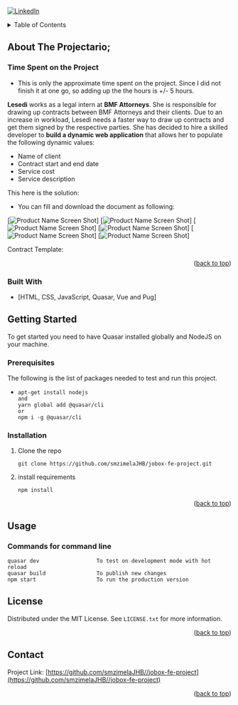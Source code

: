 <div id="top"></div>
<!--
***
-->

<!-- PROJECT SHIELDS -->
[![LinkedIn][linkedin-shield]][linkedin-url]


<!-- TABLE OF CONTENTS -->
<details>
  <summary>Table of Contents</summary>
  <ol>
    <li>
      <a href="#about-the-project">About The Project</a>
      <ul>
       <li><a href="#time-spent">Tme Spent on the project</a></li>
        <li><a href="#built-with">Built With</a></li>
      </ul>
    </li>
    <li>
      <a href="#getting-started">Getting Started</a>
      <ul>
        <li><a href="#prerequisites">Prerequisites</a></li>
        <li><a href="#installation">Installation</a></li>
      </ul>
    </li>
    <li><a href="#usage">Usage</a></li>
    <li><a href="#license">License</a></li>
    <li><a href="#contact">Contact</a></li>
  </ol>
</details>



<!-- ABOUT THE PROJECT -->
## About The Projectario;

### Time Spent on the Project
  * This is only the approximate time spent on the project. Since I did not finish it at one go, so adding up the the hours is +/- 5 hours.

**Lesedi** works as a legal intern at **BMF Attorneys**. She is responsible for drawing up contracts between BMF
Attorneys and their clients. Due to an increase in workload, Lesedi needs a faster way to draw up contracts and
get them signed by the respective parties. She has decided to hire a skilled developer to **build a dynamic web application**
that allows her to populate the following dynamic values:

- Name of client
- Contract start and end date
- Service cost
- Service description

This here is the solution:
  * You can fill and download the document as following:


[![Product Name Screen Shot][product-screenshot]]
[![Product Name Screen Shot][product-screenshot2]]
[![Product Name Screen Shot][product-screenshot5]]
[![Product Name Screen Shot][product-screenshot6]]
[![Product Name Screen Shot][product-screenshot3]]
[![Product Name Screen Shot][product-screenshot4]]

Contract Template:

<p align="right">(<a href="#top">back to top</a>)</p>



### Built With

* [HTML, CSS, JavaScript, Quasar, Vue and Pug]

<!-- GETTING STARTED -->
## Getting Started

To get started you need to have Quasar installed globally and NodeJS on your machine.

### Prerequisites

The following is the list of packages needed to test and run this project.
* ```
  apt-get install nodejs
  and
  yarn global add @quasar/cli
  or
  npm i -g @quasar/cli
  ```

### Installation


1. Clone the repo
   ```
   git clone https://github.com/smzimelaJHB/jobox-fe-project.git
   ```
2. install requirements
   ```
   npm install
   ```

<p align="right">(<a href="#top">back to top</a>)</p>



<!-- USAGE EXAMPLES -->
## Usage

### Commands for command line

    quasar dev                  To test on development mode with hot reload
    quasar build                To publish new changes
    npm start                   To run the production version

<!-- LICENSE -->
## License

Distributed under the MIT License. See `LICENSE.txt` for more information.

<p align="right">(<a href="#top">back to top</a>)</p>


<!-- CONTACT -->
## Contact

Project Link: [https://github.com/smzimelaJHB//jobox-fe-project](https://github.com/smzimelaJHB//jobox-fe-project)

<p align="right">(<a href="#top">back to top</a>)</p>

<!-- MARKDOWN LINKS & IMAGES -->
<!-- https://www.markdownguide.org/basic-syntax/#reference-style-links -->


[linkedin-shield]: https://img.shields.io/badge/-LinkedIn-black.svg?style=for-the-badge&logo=linkedin&colorB=555

[linkedin-url]: https://www.linkedin.com/in/siyabonga-mzimela-237507b6/

[product-screenshot]: images/main.png
[product-screenshot2]: images/terminal.png
[product-screenshot3]: images/page2.png
[product-screenshot4]: images/page3.png
[product-screenshot5]: images/selectDate.png
[product-screenshot6]: images/lastPage.png


